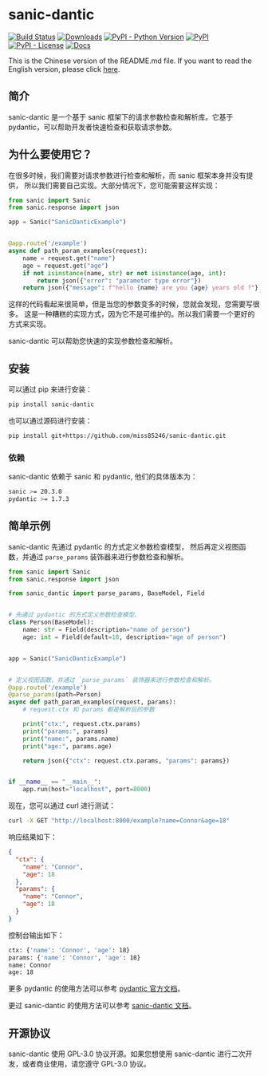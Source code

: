 # sanic-dantic

[![Build Status](https://img.shields.io/endpoint.svg?url=https%3A%2F%2Factions-badge.atrox.dev%2Fmiss85246%2Fsanic-dantic%2Fbadge%3Fref%3Dmain&style=flat)](https://actions-badge.atrox.dev/miss85246/sanic-dantic/goto?ref=main)
[![Downloads](https://static.pepy.tech/personalized-badge/sanic-dantic?period=total&units=international_system&left_color=grey&right_color=brightgreen&left_text=Downloads)](https://pepy.tech/project/sanic-dantic)
[![PyPI - Python Version](https://img.shields.io/pypi/pyversions/sanic-dantic)](https://pypi.org/project/sanic-dantic/)
[![PyPI](https://img.shields.io/pypi/v/sanic-dantic)](https://pypi.org/project/sanic-dantic/)
[![PyPI - License](https://img.shields.io/pypi/l/sanic-dantic)](https://pypi.org/project/sanic-dantic/)
[![Docs](https://img.shields.io/badge/docs-passing-brightgreen)](https://miss85246.github.io/sanic-dantic/)

This is the Chinese version of the README.md file. If you want to read the
English version, please click [here](README.md).

## 简介

sanic-dantic 是一个基于 sanic 框架下的请求参数检查和解析库。它基于
pydantic，可以帮助开发者快速检查和获取请求参数。

## 为什么要使用它？

在很多时候，我们需要对请求参数进行检查和解析，而 sanic 框架本身并没有提供，
所以我们需要自己实现。大部分情况下，您可能需要这样实现：

```python
from sanic import Sanic
from sanic.response import json

app = Sanic("SanicDanticExample")


@app.route('/example')
async def path_param_examples(request):
    name = request.get("name")
    age = request.get("age")
    if not isinstance(name, str) or not isinstance(age, int):
        return json({"error": "parameter type error"})
    return json({"message": f"hello {name} are you {age} years old ?"})
```

这样的代码看起来很简单，但是当您的参数变多的时候，您就会发现，您需要写很多。
这是一种糟糕的实现方式，因为它不是可维护的。所以我们需要一个更好的方式来实现。

sanic-dantic 可以帮助您快速的实现参数检查和解析。

## 安装

可以通过 pip 来进行安装：

```bash
pip install sanic-dantic
```

也可以通过源码进行安装：

```bash
pip install git+https://github.com/miss85246/sanic-dantic.git
```

### 依赖

sanic-dantic 依赖于 sanic 和 pydantic, 他们的具体版本为：

```bash
sanic >= 20.3.0
pydantic >= 1.7.3
```

## 简单示例

sanic-dantic 先通过 pydantic 的方式定义参数检查模型，
然后再定义视图函数，并通过 `parse_params` 装饰器来进行参数检查和解析。

```python
from sanic import Sanic
from sanic.response import json

from sanic_dantic import parse_params, BaseModel, Field


# 先通过 pydantic 的方式定义参数检查模型。
class Person(BaseModel):
    name: str = Field(description="name of person")
    age: int = Field(default=18, description="age of person")


app = Sanic("SanicDanticExample")


# 定义视图函数，并通过 `parse_params` 装饰器来进行参数检查和解析。
@app.route('/example')
@parse_params(path=Person)
async def path_param_examples(request, params):
    # request.ctx 和 params 都是解析后的参数

    print("ctx:", request.ctx.params)
    print("params:", params)
    print("name:", params.name)
    print("age:", params.age)

    return json({"ctx": request.ctx.params, "params": params})


if __name__ == "__main__":
    app.run(host="localhost", port=8000)
```

现在，您可以通过 curl 进行测试：

```bash
curl -X GET "http://localhost:8000/example?name=Connor&age=18"
```

响应结果如下：

```json
{
  "ctx": {
    "name": "Connor",
    "age": 18
  },
  "params": {
    "name": "Connor",
    "age": 18
  }
}
```

控制台输出如下：

```bash
ctx: {'name': 'Connor', 'age': 18}
params: {'name': 'Connor', 'age': 18}
name: Connor
age: 18
```

更多 pydantic 的使用方法可以参考
[pydantic 官方文档](https://pydantic-docs.helpmanual.io/usage/models/)。

更过 sanic-dantic 的使用方法可以参考
[sanic-dantic 文档](https://miss85246.github.io/sanic-dantic/)。

## 开源协议

sanic-dantic 使用 GPL-3.0 协议开源。如果您想使用 sanic-dantic 进行二次开发，或者商业使用，请您遵守
GPL-3.0 协议。